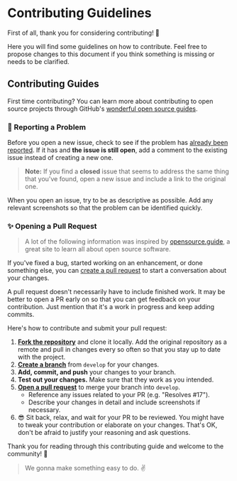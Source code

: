 # Contributing Guidelines

First of all, thank you for considering contributing! :tada:

Here you will find some guidelines on how to contribute. Feel free to propose changes to this document if you think something is missing or needs to be clarified.

## Contributing Guides

First time contributing? You can learn more about contributing to open source projects through GitHub's [wonderful open source guides](https://opensource.guide/how-to-contribute/).

### :bug: Reporting a Problem

Before you open a new issue, check to see if the problem has [already been reported](https://github.com/theiskaa/field_suggestion/issues). If it has and **the issue is still open**, add a comment to the existing issue instead of creating a new one.

> **Note:** If you find a **closed** issue that seems to address the same thing that you've found, open a new issue and include a link to the original one.

When you open an issue, try to be as descriptive as possible. Add any relevant screenshots so that the problem can be identified quickly.

### :sparkles: Opening a Pull Request

> A lot of the following information was inspired by [opensource.guide](https://opensource.guide/how-to-contribute/), a great site to learn all about open source software.

If you've fixed a bug, started working on an enhancement, or done something else, you can [create a pull request](https://github.com/theiskaa/field_suggestion/pulls) to start a conversation about your changes.

A pull request doesn't necessarily have to include finished work. It may be better to open a PR early on so that you can get feedback on your contribution. Just mention that it's a work in progress and keep adding commits.

Here's how to contribute and submit your pull request:

1. [**Fork the repository**](https://help.github.com/articles/fork-a-repo/) and clone it locally. Add the original repository as a remote and pull in changes every so often so that you stay up to date with the project.
2. [**Create a branch**](https://guides.github.com/introduction/flow/) from `develop` for your changes.
3. **Add, commit, and push** your changes to your branch.
4. **Test out your changes.** Make sure that they work as you intended.
5. [**Open a pull request**](https://github.com/theiskaa/field_suggestion/pulls) to merge your branch into `develop`.
   - Reference any issues related to your PR (e.g. "Resolves #17").
   - Describe your changes in detail and include screenshots if necessary.
6. :sunglasses: Sit back, relax, and wait for your PR to be reviewed. You might have to tweak your contribution or elaborate on your changes. That's OK, don't be afraid to justify your reasoning and ask questions.

Thank you for reading through this contributing guide and welcome to the community! :tada:

> We gonna make something easy to do. :v: 
